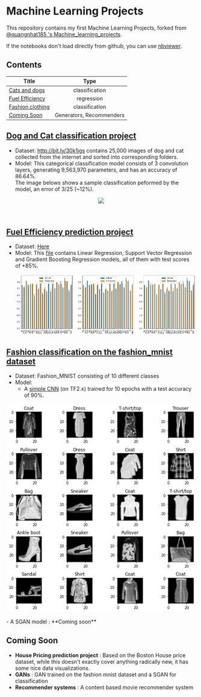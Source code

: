 # Machine Learning Projects
This repository contains my first Machine Learning Projects, forked from [@quangnhat185 's Machine_learning_projects](https://github.com/quangnhat185/Machine_learning_projects). 


If the notebooks don't load directly from github, you can use [nbviewer](https://nbviewer.jupyter.org/). 

## Contents
|Title|Type |
|---  |:---:|
|[Cats and dogs](#dog-and-cat-classification-project)|classification|
|[Fuel Efficiency](#fuel-efficiency-prediction-project)|regression|
|[Fashion clothing](#fashion-classification-on-the-fashion_mnist-dataset)|classification|
|[Coming Soon](#coming-soon)|Generators, Recommenders|

## [**Dog and Cat classification project**](https://github.com/mtc-20/Machine_learning_projects/tree/MTC/Dog_Cat_classification)  
  - Dataset: http://bit.ly/30k1jgs contains 25,000 images of dog and cat collected from the internet and sorted into corresponding folders. 
  - Model: This categorical classification model consists of 3 convolution layers, generating 9,563,970 parameters, and has an accuracy of 86.64%. 
  <br>The image belows shows a sample classification peformed by the model, an error of 3/25 (~12%).
<p align="center">
  <img src="https://github.com/mtc-20/Machine_learning_projects/blob/MTC/Dog_Cat_classification/test1.png">
</p>
<br> 

## [**Fuel Efficiency prediction project**](https://github.com/mtc-20/Machine_learning_projects/tree/MTC/Fuel_efficiency_prediction)
- Dataset: [Here](https://github.com/mtc-20/Machine_learning_projects/blob/MTC/Fuel_efficiency_prediction/auto-mpg.csv)
- Model: This [file](https://github.com/mtc-20/Machine_learning_projects/blob/MTC/Fuel_efficiency_prediction/FE_prediction.ipynb) contains Linear Regression, Support Vector Regression and Gradient Boosting Regression models, all of them with test scores of +85%. 
  <p align="center">
  <img src="Fuel_efficiency_prediction/testvspredicted.png">
</p>

## [Fashion classification on the fashion_mnist dataset](Fashion_classification/Fashion_classification.ipynb)
- Dataset: Fashion_MNIST consisting of 10 different classes
- Model: 
  - A [simple CNN](Fashion_classification/fashion_mnist) (on TF2.x) trained for 10 epochs with a test accuracy of 90%. 
<p align="center">
  <img src="Fashion_classification/sample_output.png">
</p>
 - A SGAN model : **Coming soon**



## Coming Soon
 - **House Pricing prediction project** : Based on the Boston House price dataset, while this doesn't exactly cover anything radically new, it has some nice data visualizations.
 - **GANs** : GAN trained on the fashion mnist dataset and a SGAN for classification
 - **Recommender systems** : A content based movie recommender system
